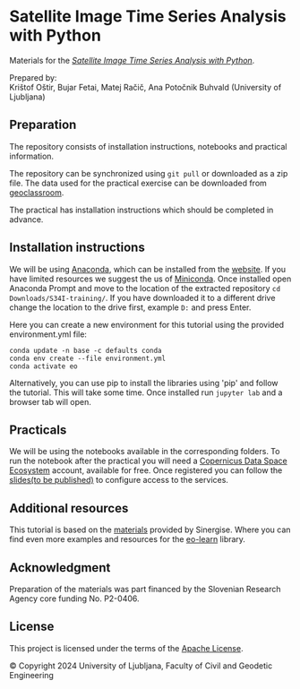 # Satellite Image Time Series Analysis with Python

Materials for the [*Satellite Image Time Series Analysis with Python*](https://s34iclassroom.fgg.uni-lj.si/course/view.php?id=5).

Prepared by:  
Krištof Oštir, Bujar Fetai, Matej Račič, Ana Potočnik Buhvald (University of Ljubljana)

## Preparation

The repository consists of installation instructions, notebooks and practical information.


The repository can be synchronized using `git pull` or downloaded as a zip file. The data used for the practical exercise can be downloaded from [geoclassroom](https://s34iclassroom.fgg.uni-lj.si/course/view.php?id=5). 

The practical has installation instructions which should be completed in advance.

## Installation instructions
We will be using [Anaconda](https://www.anaconda.com/), which can be installed from the [website](https://www.anaconda.com/products/distribution#Downloads). If you have limited resources we suggest the us of [Miniconda](https://docs.conda.io/en/latest/miniconda.html).
Once installed open Anaconda Prompt and move to the location of the extracted repository `cd Downloads/S34I-training/`. If you have downloaded it to a different drive change the location to the drive first, example `D:` and press Enter.

Here you can create a new environment for this tutorial using the provided environment.yml file:

```
conda update -n base -c defaults conda
conda env create --file environment.yml
conda activate eo
```

Alternatively, you can use pip to install the libraries using 'pip' and follow the tutorial. This will take some time. Once installed run `jupyter lab` and a browser tab will open.

## Practicals
We will be using the notebooks available in the corresponding folders. To run the notebook after the practical you will need a [Copernicus Data Space Ecosystem](https://identity.dataspace.copernicus.eu/auth/realms/CDSE/protocol/openid-connect/auth?client_id=cdse-public&response_type=code&scope=openid&redirect_uri=https%3A//dataspace.copernicus.eu/account/confirmed/1) account, available for free. Once registered you can follow the [slides(to be published)]() to configure access to the services.

## Additional resources
This tutorial is based on the [materials](https://github.com/sentinel-hub/eo-learn-workshop/) provided by Sinergise. Where you can find even more examples and resources for the [eo-learn](https://github.com/sentinel-hub/eo-learn) library.

## Acknowledgment

Preparation of the materials was part financed by the Slovenian Research Agency core funding No. P2-0406.

## License
This project is licensed under the terms of the [Apache License](LICENSE).

© Copyright 2024 University of Ljubljana, Faculty of Civil and Geodetic Engineering
